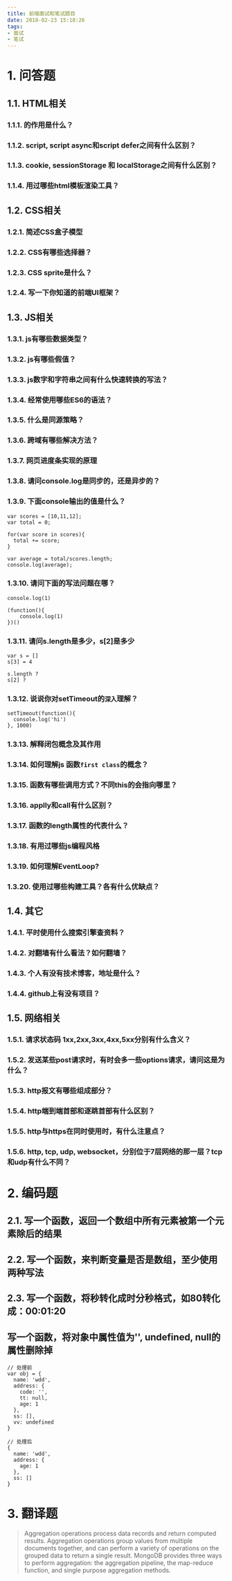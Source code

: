 ```yaml
---
title: 前端面试和笔试题目
date: 2018-02-23 15:18:26
tags:
- 面试
- 笔试
---
```


# 1. 问答题
## 1.1. HTML相关
### 1.1.1. <!DOCTYPE html>的作用是什么？
### 1.1.2. script, script async和script defer之间有什么区别？
### 1.1.3. cookie, sessionStorage 和 localStorage之间有什么区别？
### 1.1.4. 用过哪些html模板渲染工具？

## 1.2. CSS相关
### 1.2.1. 简述CSS盒子模型
### 1.2.2. CSS有哪些选择器？
### 1.2.3. CSS sprite是什么？
### 1.2.4. 写一下你知道的前端UI框架？

## 1.3. JS相关
### 1.3.1. js有哪些数据类型？
### 1.3.2. js有哪些假值？
### 1.3.3. js数字和字符串之间有什么快速转换的写法？
### 1.3.4. 经常使用哪些ES6的语法？
### 1.3.5. 什么是同源策略？
### 1.3.6. 跨域有哪些解决方法？
### 1.3.7. 网页进度条实现的原理
### 1.3.8. 请问console.log是同步的，还是异步的？
### 1.3.9. 下面console输出的值是什么？
```
var scores = [10,11,12];
var total = 0;

for(var score in scores){
  total += score;
}

var average = total/scores.length;
console.log(average);
```

### 1.3.10. 请问下面的写法问题在哪？

```
console.log(1)

(function(){
    console.log(1)
})()
```

### 1.3.11. 请问s.length是多少，s[2]是多少

```
var s = []
s[3] = 4

s.length ?
s[2] ?
```

### 1.3.12. 说说你对setTimeout的`深入`理解？

```
setTimeout(function(){
  console.log('hi')
}, 1000)
```

### 1.3.13. 解释闭包概念及其作用
### 1.3.14. 如何理解js 函数`first class`的概念？
### 1.3.15. 函数有哪些调用方式？不同this的会指向哪里？
### 1.3.16. applly和call有什么区别？
### 1.3.17. 函数的length属性的代表什么？
### 1.3.18. 有用过哪些js编程风格
### 1.3.19. 如何理解EventLoop?
### 1.3.20. 使用过哪些构建工具？各有什么优缺点？

## 1.4. 其它
### 1.4.1. 平时使用什么搜索引擎查资料？
### 1.4.2. 对翻墙有什么看法？如何翻墙？
### 1.4.3. 个人有没有技术博客，地址是什么？
### 1.4.4. github上有没有项目？

## 1.5. 网络相关
### 1.5.1. 请求状态码 1xx,2xx,3xx,4xx,5xx分别有什么含义？
### 1.5.2. 发送某些post请求时，有时会多一些options请求，请问这是为什么？

### 1.5.3. http报文有哪些组成部分？

### 1.5.4. http端到端首部和逐跳首部有什么区别？

### 1.5.5. http与https在同时使用时，有什么注意点？

### 1.5.6. http, tcp, udp, websocket，分别位于7层网络的那一层？tcp和udp有什么不同？


# 2. 编码题

## 2.1. 写一个函数，返回一个数组中所有元素被第一个元素除后的结果

## 2.2. 写一个函数，来判断变量是否是数组，至少使用两种写法

## 2.3. 写一个函数，将秒转化成时分秒格式，如80转化成：00:01:20

## 写一个函数，将对象中属性值为'', undefined, null的属性删除掉

```
// 处理前
var obj = {
  name: 'wdd',
  address: {
    code: '',
    tt: null,
    age: 1
  },
  ss: [],
  vv: undefined
}

// 处理后
{
  name: 'wdd',
  address: {
    age: 1
  },
  ss: []
}
```

# 3. 翻译题

> Aggregation operations process data records and return computed results. Aggregation operations group values from multiple documents together, and can perform a variety of operations on the grouped data to return a single result. MongoDB provides three ways to perform aggregation: the aggregation pipeline, the map-reduce function, and single purpose aggregation methods.